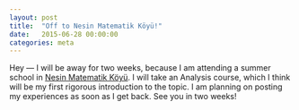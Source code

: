 ```yaml
---
layout: post
title:  "Off to Nesin Matematik Köyü!"
date:   2015-06-28 00:00:00
categories: meta
---
```


Hey — I will be away for two weeks, because I am attending a summer school in [Nesin Matematik Köyü][nmk]. I will take an Analysis course, which I think will be my first rigorous introduction to the topic. I am planning on posting my experiences as soon as I get back. See you in two weeks!

[nmk]: https://matematikkoyu.org/
